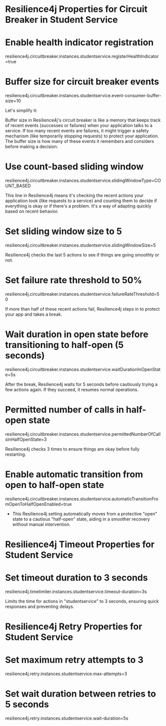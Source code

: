 # Resilience4j Properties for Circuit Breaker in Student Service

# Enable health indicator registration
resilience4j.circuitbreaker.instances.studentservice.registerHealthIndicator=true

# Buffer size for circuit breaker events
resilience4j.circuitbreaker.instances.studentservice.event-consumer-buffer-size=10

Let's simplify it:

Buffer size in Resilience4j's circuit breaker is like a memory that keeps track of
 recent events (successes or failures) when your application talks to a service.
 If too many recent events are failures, it might trigger a safety mechanism 
 (like temporarily stopping requests) to protect your application. The buffer
 size is how many of these events it remembers and considers before making a decision.










# Use count-based sliding window
resilience4j.circuitbreaker.instances.studentservice.slidingWindowType=COUNT_BASED


This line in Resilience4j means it's checking the recent actions your application took
(like requests to a service) and counting them to decide if everything is okay or if
there's a problem. It's a way of adapting quickly based on recent behavior.
 
 
# Set sliding window size to 5
resilience4j.circuitbreaker.instances.studentservice.slidingWindowSize=5

Resilience4j checks the last 5 actions to see if things are going smoothly or not.





# Set failure rate threshold to 50%
resilience4j.circuitbreaker.instances.studentservice.failureRateThreshold=50

If more than half of these recent actions fail, Resilience4j steps in to 
protect your app and takes a break.

# Wait duration in open state before transitioning to half-open (5 seconds)
resilience4j.circuitbreaker.instances.studentservice.waitDurationInOpenState=5s 

After the break, Resilience4j waits for 5 seconds before cautiously trying a few 
actions again. If they succeed, it resumes normal operations.




# Permitted number of calls in half-open state
resilience4j.circuitbreaker.instances.studentservice.permittedNumberOfCallsInHalfOpenState=3

Resilience4j checks 3 times to ensure things are okay before fully restarting.



# Enable automatic transition from open to half-open state
resilience4j.circuitbreaker.instances.studentservice.automaticTransitionFromOpenToHalfOpenEnabled=true


- This Resilience4j setting automatically moves from a protective "open" state to a cautious
 "half-open" state, aiding in a smoother recovery without manual intervention.



# Resilience4j Timeout Properties for Student Service

# Set timeout duration to 3 seconds
resilience4j.timelimiter.instances.studentservice.timeout-duration=3s

Limits the time for actions in "studentservice" to 3 seconds,
 ensuring quick responses and preventing delays.

# Resilience4j Retry Properties for Student Service

# Set maximum retry attempts to 3
resilience4j.retry.instances.studentservice.max-attempts=3

# Set wait duration between retries to 5 seconds
resilience4j.retry.instances.studentservice.wait-duration=5s
